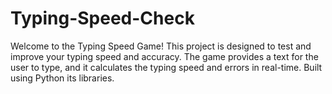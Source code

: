 # Typing-Speed-Check
Welcome to the Typing Speed Game! This project is designed to test and improve your typing speed and accuracy. The game provides a text for the user to type, and it calculates the typing speed and errors in real-time. Built using Python its libraries.
